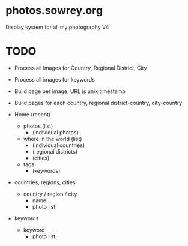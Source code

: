 # photos.sowrey.org
Display system for all my photography
V4

# TODO 
- Process all images for Country, Regional District, City
- Process all images for keywords
- Build page per image, URL is unix timestamp
- Build pages for each country, regional district-country, city-country 

- Home (recent)
    - photos (list)
        - (individual photos)
    - where in the world (list)
        - (individual countries)
        - (regional districts)
        - (cities)
    - tags
        - (keywords)


- countries, regions, cities
    - country / region / city
        - name
        - photo list

- keywords
    - keyword
        - photo list